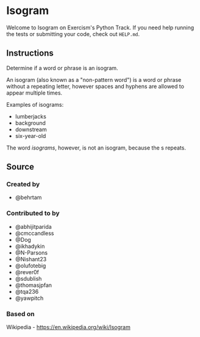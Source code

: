 # Isogram

Welcome to Isogram on Exercism's Python Track.
If you need help running the tests or submitting your code, check out `HELP.md`.

## Instructions

Determine if a word or phrase is an isogram.

An isogram (also known as a "non-pattern word") is a word or phrase without a repeating letter,
however spaces and hyphens are allowed to appear multiple times.

Examples of isograms:

- lumberjacks
- background
- downstream
- six-year-old

The word _isograms_, however, is not an isogram, because the s repeats.

## Source

### Created by

- @behrtam

### Contributed to by

- @abhijitparida
- @cmccandless
- @Dog
- @ikhadykin
- @N-Parsons
- @Nishant23
- @olufotebig
- @rever0f
- @sdublish
- @thomasjpfan
- @tqa236
- @yawpitch

### Based on

Wikipedia - https://en.wikipedia.org/wiki/Isogram
